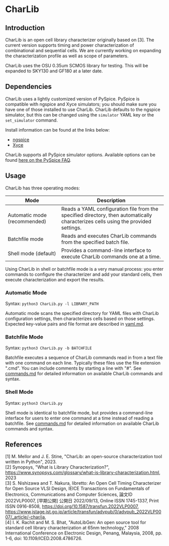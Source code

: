 # CharLib

## Introduction
CharLib is an open cell library characterizer originally based on [3]. The current version supports timing and power characterization of combinational and sequential cells. We are currently working on expanding the characterization profile as well as scope of parameters.

CharLib uses the OSU 0.35um SCMOS library for testing. This will be expanded to SKY130 and GF180 at a later date.

## Dependencies
CharLib uses a lightly customized version of PySpice. PySpice is compatible with ngspice and Xyce simulators; you should make sure you have one of those installed to use CharLib. CharLib defaults to the ngspice simulator, but this can be changed using the `simulator` YAML key or the `set_simulator` command.

Install information can be found at the links below:
* [ngspice](https://ngspice.sourceforge.io/download.html)
* [Xyce](https://xyce.sandia.gov/)

CharLib supports all PySpice simulator options. Available options can be found [here on the PySpice FAQ](https://pyspice.fabrice-salvaire.fr/releases/latest/faq.html#how-to-set-the-simulator).

## Usage
CharLib has three operating modes:

| Mode                         | Description |
| ---------------------------- | ----------- |
| Automatic mode (recommended) | Reads a YAML configuration file from the specified directory, then automatically characterizes cells using the provided settings. |
| Batchfile mode               | Reads and executes CharLib commands from the specified batch file. |
| Shell mode (default)         | Provides a command-line interface to execute CharLib commands one at a time. |

Using CharLib in shell or batchfile mode is a very manual process: you enter commands to configure the characterizer and add your standard cells, then execute characterization and export the results.


### Automatic Mode
Syntax: `python3 CharLib.py -l LIBRARY_PATH`

Automatic mode scans the specified directory for YAML files with CharLib configuration settings, then characterizes cells based on those settings. Expected key-value pairs and file format are described in [yaml.md](https://github.com/stineje/CharLib/blob/main/docs/yaml.md).


### Batchfile Mode
Syntax: `python3 CharLib.py -b BATCHFILE`

Batchfile executes a sequence of CharLib commands read in from a text file with one command on each line. Typically these files use the file extension ".cmd". You can include comments by starting a line with "#". See [commands.md](https://github.com/stineje/CharLib/blob/main/docs/commands.md) for detailed information on available CharLib commands and syntax.


### Shell Mode
Syntax: `python3 CharLib.py`

Shell mode is identical to batchfile mode, but provides a command-line interface for users to enter one command at a time instead of reading a batchfile. See [commands.md](https://github.com/stineje/CharLib/blob/main/docs/commands.md) for detailed information on available CharLib commands and syntax.

## References
[1] M. Mellor and J. E. Stine, "CharLib: an open-source characterization tool written in Python", 2023. <br>
[2] Synopsys, "What is Library Characterization?", https://www.synopsys.com/glossary/what-is-library-characterization.html, 2023 <br>
[3] S. Nishizawa and T. Nakura, libretto: An Open Cell Timing Characterizer for Open Source VLSI Design, IEICE Transactions on Fundamentals of Electronics, Communications and Computer Sciences, 論文ID 2022VLP0007, [早期公開] 公開日 2022/09/13, Online ISSN 1745-1337, Print ISSN 0916-8508, https://doi.org/10.1587/transfun.2022VLP0007, https://www.jstage.jst.go.jp/article/transfun/advpub/0/advpub_2022VLP0007/_article/-char/ja, <br>
[4] I. K. Rachit and M. S. Bhat, "AutoLibGen: An open source tool for standard cell library characterization at 65nm technology," 2008 International Conference on Electronic Design, Penang, Malaysia, 2008, pp. 1-6, doi: 10.1109/ICED.2008.4786726. <br>
